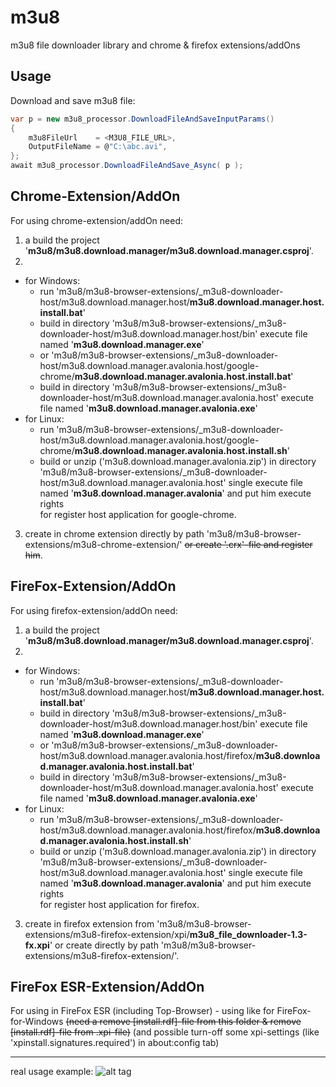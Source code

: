 # m3u8
m3u8 file downloader library and chrome & firefox extensions/addOns

Usage
-----
Download and save m3u8 file:

```C#
var p = new m3u8_processor.DownloadFileAndSaveInputParams()
{    
    m3u8FileUrl    = <M3U8_FILE_URL>,
    OutputFileName = @"C:\abc.avi",
};
await m3u8_processor.DownloadFileAndSave_Async( p ); 
```

Chrome-Extension/AddOn
-----
For using chrome-extension/addOn need:
1) a build the project '**m3u8/m3u8.download.manager/m3u8.download.manager.csproj**'.
2) 
- for Windows:
   - run 'm3u8/m3u8-browser-extensions/_m3u8-downloader-host/m3u8.download.manager.host/**m3u8.download.manager.host.install.bat**' 
   - build in directory 'm3u8/m3u8-browser-extensions/_m3u8-downloader-host/m3u8.download.manager.host/bin' execute file named '**m3u8.download.manager.exe**'   
   - or 
   'm3u8/m3u8-browser-extensions/_m3u8-downloader-host/m3u8.download.manager.avalonia.host/google-chrome/**m3u8.download.manager.avalonia.host.install.bat**'   
   - build in directory 'm3u8/m3u8-browser-extensions/_m3u8-downloader-host/m3u8.download.manager.avalonia.host' execute file named '**m3u8.download.manager.avalonia.exe**'
- for Linux:   
   - run 'm3u8/m3u8-browser-extensions/_m3u8-downloader-host/m3u8.download.manager.avalonia.host/google-chrome/**m3u8.download.manager.avalonia.host.install.sh**'
   - build or unzip ('m3u8.download.manager.avalonia.zip') in directory 'm3u8/m3u8-browser-extensions/_m3u8-downloader-host/m3u8.download.manager.avalonia.host' single execute file named '**m3u8.download.manager.avalonia**' and put him execute rights    
for register host application for google-chrome.
3) create in chrome extension directly by path 'm3u8/m3u8-browser-extensions/m3u8-chrome-extension/' <strike>or create '.crx'-file and register him</strike>.

FireFox-Extension/AddOn
-----
For using firefox-extension/addOn need:
1) a build the project '**m3u8/m3u8.download.manager/m3u8.download.manager.csproj**'.
2) 
- for Windows:
   - run 'm3u8/m3u8-browser-extensions/_m3u8-downloader-host/m3u8.download.manager.host/**m3u8.download.manager.host.install.bat**' 
   - build in directory 'm3u8/m3u8-browser-extensions/_m3u8-downloader-host/m3u8.download.manager.host/bin' execute file named '**m3u8.download.manager.exe**'    
   - or 'm3u8/m3u8-browser-extensions/_m3u8-downloader-host/m3u8.download.manager.avalonia.host/firefox/**m3u8.download.manager.avalonia.host.install.bat**'
   - build in directory 'm3u8/m3u8-browser-extensions/_m3u8-downloader-host/m3u8.download.manager.avalonia.host' execute file named '**m3u8.download.manager.avalonia.exe**'   
- for Linux:   
   - run 'm3u8/m3u8-browser-extensions/_m3u8-downloader-host/m3u8.download.manager.avalonia.host/firefox/**m3u8.download.manager.avalonia.host.install.sh**'
   - build or unzip ('m3u8.download.manager.avalonia.zip') in directory 'm3u8/m3u8-browser-extensions/_m3u8-downloader-host/m3u8.download.manager.avalonia.host' single execute file named '**m3u8.download.manager.avalonia**' and put him execute rights    
for register host application for firefox.
3) create in firefox extension from 'm3u8/m3u8-browser-extensions/m3u8-firefox-extension/xpi/**m3u8_file_downloader-1.3-fx.xpi**' or create directly by path 'm3u8/m3u8-browser-extensions/m3u8-firefox-extension/'.

FireFox ESR-Extension/AddOn
-----
For using in FireFox ESR (including Top-Browser) - using like for FireFox-for-Windows <strike>(need a remove [install.rdf]-file from this folder & remove [install.rdf]-file from .xpi-file)</strike> (and possible turn-off some xpi-settings (like 'xpinstall.signatures.required') in about:config tab)

-----
real usage example:
![alt tag](https://github.com/zamgi/m3u8/blob/master/%5Bm3u8%5D.gif)
